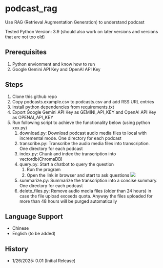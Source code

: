 # podcast_rag
Use RAG (Retrieval Augmentation Generation) to understand podcast

Tested Python Version: 3.9 (should also work on later versions and versions that are not too old)

## Prerequisites
1. Python envionment and know how to run
2. Google Gemini API Key and OpenAI API Key

## Steps
1. Clone this github repo
2. Copy podcasts.example.csv to podcasts.csv and add RSS URL entries
3. Install python dependencies from requirements.txt
4. Export Google Gemini API Key as GEMINI_API_KEY and OpenAI API Key as OPENAI_API_KEY
5. Run following script to achieve the functionality below (using python xxx.py)
    1. download.py: Download podcast audio media files to local with incremental mode. One directory for each podcast 
    2. transcribe.py: Transcribe the audio media files into transcription. One directory for each podcast
    3. index.py: Chunk and index the transcription into vectordb(ChromaDB)
    4. query.py: Start a chatbot to query the question
	    1. Run the program
	    2. Open the link in browser and start to ask questions <img src="https://github.com/liujinmarshall/rag_podcast/blob/main/docs/img/chatbot.png?raw=true" />
    5. summarize.py: Summarize the transcription into a concise summary. One directory for each podcast
    6. delete_files.py: Remove audio media files (older than 24 hours) in case the file upload exceeds quota. Anyway the files uploaded for more than 48 hours will be purged automatically

## Language Support
* Chinese
* English (to be added)

## History
* 1/26/2025: 0.01 (Initial Release)